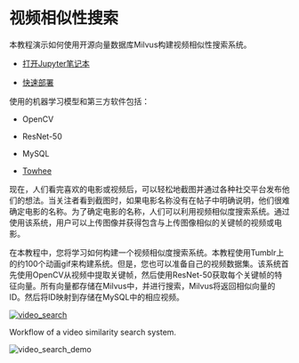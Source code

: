 视频相似性搜索
=======

本教程演示如何使用开源向量数据库Milvus构建视频相似性搜索系统。

* [打开Jupyter笔记本](https://github.com/towhee-io/examples/tree/main/video/reverse_video_search)

* [快速部署](https://github.com/milvus-io/bootcamp/blob/master/solutions/video/video_similarity_search/quick_deploy)

使用的机器学习模型和第三方软件包括：

* OpenCV

* ResNet-50

* MySQL

* [Towhee](https://towhee.io/)

现在，人们看完喜欢的电影或视频后，可以轻松地截图并通过各种社交平台发布他们的想法。当关注者看到截图时，如果电影名称没有在帖子中明确说明，他们很难确定电影的名称。为了确定电影的名称，人们可以利用视频相似度搜索系统。通过使用该系统，用户可以上传图像并获得包含与上传图像相似的关键帧的视频或电影。

在本教程中，您将学习如何构建一个视频相似度搜索系统。本教程使用Tumblr上的约100个动画gif来构建系统。但是，您也可以准备自己的视频数据集。该系统首先使用OpenCV从视频中提取关键帧，然后使用ResNet-50获取每个关键帧的特征向量。所有向量都存储在Milvus中，并进行搜索，Milvus将返回相似向量的ID。然后将ID映射到存储在MySQL中的相应视频。

[![video_search](https://milvus.io/static/31c3a15fec52b27ff577bc9899f2b842/1263b/video_search.png "Workflow of a video similarity search system.")](https://milvus.io/static/31c3a15fec52b27ff577bc9899f2b842/bbbf7/video_search.png)

Workflow of a video similarity search system.

![video_search_demo](/blog/e171c474e0f1a69bf3fdc0299e3cc278/video_search_demo.gif "Demo of a video similarity search system.")

